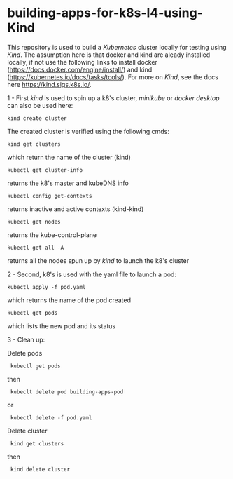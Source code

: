 # building-apps-for-k8s-l4-using-Kind

This repository is used to build a _Kubernetes_ cluster locally for testing using _Kind_. The assumption here is that docker and kind are aleady installed locally, if not use the following links to install docker (https://docs.docker.com/engine/install/) and kind (https://kubernetes.io/docs/tasks/tools/). For more on _Kind_, see the docs here https://kind.sigs.k8s.io/.

1 - First _kind_ is used to spin up a k8's cluster, _minikube_ or _docker desktop_ can also be used here:

	kind create cluster
  
The created cluster is verified using the following cmds:
	
	kind get clusters 

which return the name of the cluster (kind)

	kubectl get cluster-info 

returns the k8's master and kubeDNS info
  
	kubectl config get-contexts 

returns inactive and active contexts (kind-kind)
  
	kubectl get nodes 

returns the kube-control-plane
  
	kubectl get all -A 
    
returns all the nodes spun up by _kind_ to launch the k8's cluster

2 - Second, k8's is used with the yaml file to launch a pod:
    
	kubectl apply -f pod.yaml 
		
which returns the name of the pod created
    
	kubectl get pods 
			
which lists the new pod and its status

3 - Clean up:

Delete pods
   
	 kubectl get pods

then   
	 
	 kubeclt delete pod building-apps-pod

or 
	 
	 kubectl delete -f pod.yaml

Delete cluster
   
	 kind get clusters
	 
then

	 kind delete cluster
